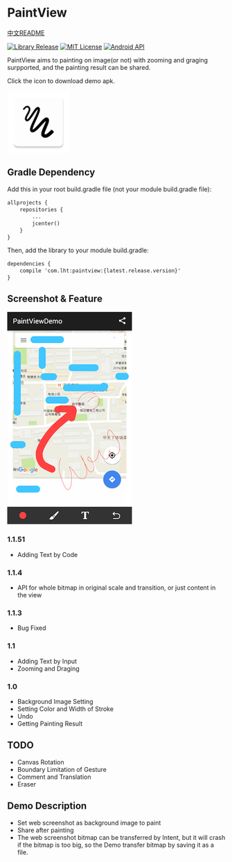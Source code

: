 # PaintView

[中文README](res/README_CN.md)

[![Library Release](https://img.shields.io/badge/release-v1.1.52-green.svg)](https://github.com/LiuHongtao/PaintView)
[![MIT License](http://img.shields.io/:license-MIT-blue.svg)](https://github.com/LiuHongtao/PaintView/blob/master/LICENSE)
[![Android API](https://img.shields.io/badge/Android_API-9%2B-brightgreen.svg?style=flat)](https://android-arsenal.com/api?level=9)


PaintView aims to painting on image(or not) with zooming and graging surpported, and the painting result can be shared.

Click the icon to download demo apk.

[![ICON](res/ic_launcher.png)](res/paintview_demo.apk)

## Gradle Dependency

Add this in your root build.gradle file (not your module build.gradle file):

	allprojects {
	    repositories {
	        ...
	        jcenter()
	    }
	}

Then, add the library to your module build.gradle:

	dependencies {
	    compile 'com.lht:paintview:{latest.release.version}'
	}

## Screenshot & Feature

![screenshot](res/screenshot.png)

### 1.1.51

* Adding Text by Code

### 1.1.4

* API for whole bitmap in original scale and transition, or just content in the view

### 1.1.3

* Bug Fixed

### 1.1

* Adding Text by Input
* Zooming and Draging

### 1.0

* Background Image Setting
* Setting Color and Width of Stroke
* Undo
* Getting Painting Result

## TODO

* Canvas Rotation
* Boundary Limitation of Gesture
* Comment and Translation
* Eraser

## Demo Description

* Set web screenshot as background image to paint
* Share after painting
* The web screenshot bitmap can be 
transferred by Intent, but it will crash if the bitmap is too big, so the Demo transfer bitmap by saving it as a file.